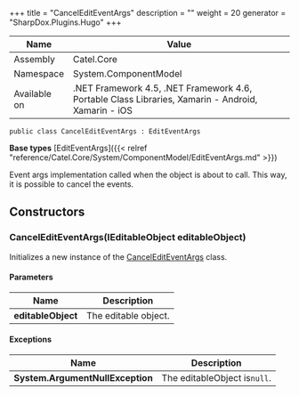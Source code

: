 

+++
title = "CancelEditEventArgs" 
description = ""
weight = 20
generator = "SharpDox.Plugins.Hugo"
+++

Name|Value
---|---
Assembly|Catel.Core
Namespace|System.ComponentModel
Available on|.NET Framework 4.5, .NET Framework 4.6, Portable Class Libraries, Xamarin - Android, Xamarin - iOS

```
public class CancelEditEventArgs : EditEventArgs
```

**Base types**
[EditEventArgs]({{< relref "reference/Catel.Core/System/ComponentModel/EditEventArgs.md" >}})

Event args implementation called when the object is about to call. This way, it is possible to cancel the events.

## Constructors

### CancelEditEventArgs(IEditableObject editableObject)

Initializes a new instance of the [CancelEditEventArgs](#) class.

#### Parameters

Name|Description
---|---
**editableObject**|The editable object.

#### Exceptions

Name|Description
---|---
**System.ArgumentNullException**|The editableObject is`null`.

